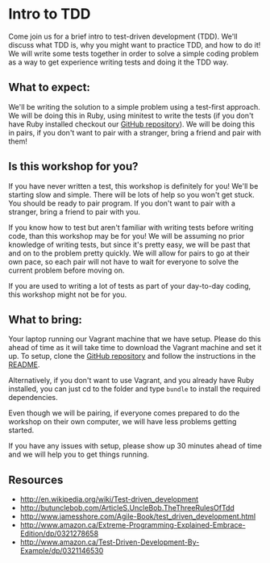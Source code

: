 # Intro to TDD

Come join us for a brief intro to test-driven development (TDD). We'll discuss
what TDD is, why you might want to practice TDD, and how to do it! We will
write some tests together in order to solve a simple coding problem as a way
to get experience writing tests and doing it the TDD way.

## What to expect:

We'll be writing the solution to a simple problem using a test-first approach.
We will be doing this in Ruby, using minitest to write the tests (if you don't
have Ruby installed checkout our
[GitHub repository](https://github.com/Boltmade/intro-to-tdd)). We will be
doing this in pairs, if you don't want to pair with a stranger, bring a friend
and pair with them!

## Is this workshop for you?

If you have never written a test, this workshop is definitely for you! We'll be
starting slow and simple. There will be lots of help so you won't get stuck.
You should be ready to pair program. If you don't want to pair with a stranger,
bring a friend to pair with you.

If you know how to test but aren't familiar with writing tests before writing
code, than this workshop may be for you! We will be assuming no prior
knowledge of writing tests, but since it's pretty easy, we will be past that
and on to the problem pretty quickly. We will allow for pairs to go at their
own pace, so each pair will not have to wait for everyone to solve the current
problem before moving on.

If you are used to writing a lot of tests as part of your day-to-day coding,
this workshop might not be for you.

## What to bring:

Your laptop running our Vagrant machine that we have setup. Please do this
ahead of time as it will take time to download the Vagrant machine and set it
up. To setup, clone the
[GitHub repository](https://github.com/Boltmade/intro-to-tdd) and follow the
instructions in the
[README](https://github.com/Boltmade/intro-to-tdd/blob/master/README.md).

Alternatively, if you don't want to use Vagrant, and you already have Ruby
installed, you can just cd to the folder and type `bundle` to install the
required dependencies.

Even though we will be pairing, if everyone comes prepared to do the workshop
on their own computer, we will have less problems getting started.

If you have any issues with setup, please show up 30 minutes ahead of time and
we will help you to get things running.

## Resources

- http://en.wikipedia.org/wiki/Test-driven_development
- http://butunclebob.com/ArticleS.UncleBob.TheThreeRulesOfTdd
- http://www.jamesshore.com/Agile-Book/test_driven_development.html
- http://www.amazon.ca/Extreme-Programming-Explained-Embrace-Edition/dp/0321278658
- http://www.amazon.ca/Test-Driven-Development-By-Example/dp/0321146530
